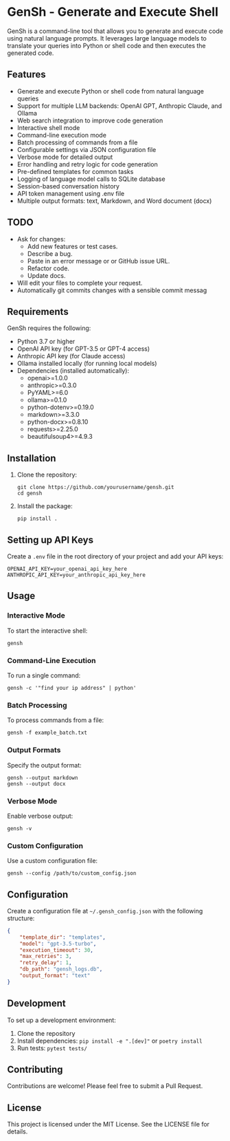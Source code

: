 # GenSh - Generate and Execute Shell

GenSh is a command-line tool that allows you to generate and execute code using natural language prompts. It leverages large language models to translate your queries into Python or shell code and then executes the generated code.

## Features

- Generate and execute Python or shell code from natural language queries
- Support for multiple LLM backends: OpenAI GPT, Anthropic Claude, and Ollama
- Web search integration to improve code generation
- Interactive shell mode
- Command-line execution mode
- Batch processing of commands from a file
- Configurable settings via JSON configuration file
- Verbose mode for detailed output
- Error handling and retry logic for code generation
- Pre-defined templates for common tasks
- Logging of language model calls to SQLite database
- Session-based conversation history
- API token management using .env file
- Multiple output formats: text, Markdown, and Word document (docx)

## TODO
- Ask for changes:
    - Add new features or test cases.
    - Describe a bug.
    - Paste in an error message or or GitHub issue URL.
    - Refactor code.
    - Update docs.
- Will edit your files to complete your request.
- Automatically git commits changes with a sensible commit messag    

## Requirements
GenSh requires the following:

- Python 3.7 or higher
- OpenAI API key (for GPT-3.5 or GPT-4 access)
- Anthropic API key (for Claude access)
- Ollama installed locally (for running local models)
- Dependencies (installed automatically):
  - openai>=1.0.0
  - anthropic>=0.3.0
  - PyYAML>=6.0
  - ollama>=0.1.0
  - python-dotenv>=0.19.0
  - markdown>=3.3.0
  - python-docx>=0.8.10
  - requests>=2.25.0
  - beautifulsoup4>=4.9.3

## Installation

1. Clone the repository:
   ```
   git clone https://github.com/yourusername/gensh.git
   cd gensh
   ```

2. Install the package:
   ```
   pip install .
   ```

## Setting up API Keys

Create a `.env` file in the root directory of your project and add your API keys:

```
OPENAI_API_KEY=your_openai_api_key_here
ANTHROPIC_API_KEY=your_anthropic_api_key_here
```

## Usage

### Interactive Mode

To start the interactive shell:

```
gensh
```

### Command-Line Execution

To run a single command:

```
gensh -c '"find your ip address" | python'
```

### Batch Processing

To process commands from a file:

```
gensh -f example_batch.txt
```

### Output Formats

Specify the output format:

```
gensh --output markdown
gensh --output docx
```

### Verbose Mode

Enable verbose output:

```
gensh -v
```

### Custom Configuration

Use a custom configuration file:

```
gensh --config /path/to/custom_config.json
```

## Configuration

Create a configuration file at `~/.gensh_config.json` with the following structure:

```json
{
    "template_dir": "templates",
    "model": "gpt-3.5-turbo",
    "execution_timeout": 30,
    "max_retries": 3,
    "retry_delay": 1,
    "db_path": "gensh_logs.db",
    "output_format": "text"
}
```

## Development

To set up a development environment:

1. Clone the repository
2. Install dependencies: `pip install -e ".[dev]"` or `poetry install`
3. Run tests: `pytest tests/`

## Contributing

Contributions are welcome! Please feel free to submit a Pull Request.

## License

This project is licensed under the MIT License. See the LICENSE file for details.
